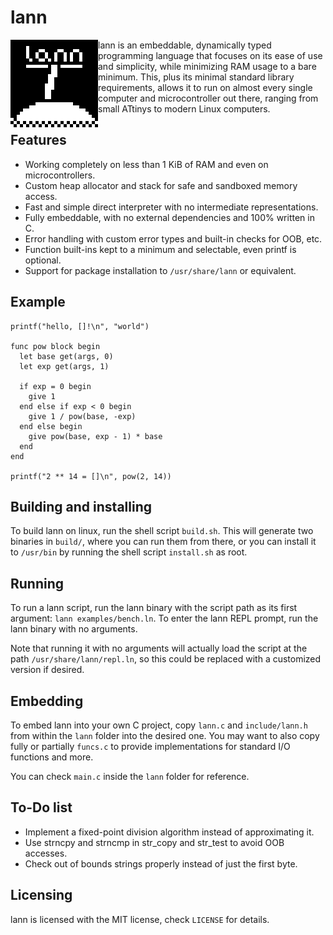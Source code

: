 # lann

<img align="left" width="140" height="140" src="https://raw.githubusercontent.com/nop-os/lann/master/lann.png">

lann is an embeddable, dynamically typed programming language that focuses on
its ease of use and simplicity, while minimizing RAM usage to a bare minimum.
This, plus its minimal standard library requirements, allows it to run on almost
every single computer and microcontroller out there, ranging from small ATtinys
to modern Linux computers.

## Features

- Working completely on less than 1 KiB of RAM and even on microcontrollers.
- Custom heap allocator and stack for safe and sandboxed memory access.
- Fast and simple direct interpreter with no intermediate representations.
- Fully embeddable, with no external dependencies and 100% written in C.
- Error handling with custom error types and built-in checks for OOB, etc.
- Function built-ins kept to a minimum and selectable, even printf is optional.
- Support for package installation to `/usr/share/lann` or equivalent.

## Example

```lann
printf("hello, []!\n", "world")

func pow block begin
  let base get(args, 0)
  let exp get(args, 1)
  
  if exp = 0 begin
    give 1
  end else if exp < 0 begin
    give 1 / pow(base, -exp)
  end else begin
    give pow(base, exp - 1) * base
  end
end

printf("2 ** 14 = []\n", pow(2, 14))
```

## Building and installing

To build lann on linux, run the shell script `build.sh`. This will generate two
binaries in `build/`, where you can run them from there, or you can install it
to `/usr/bin` by running the shell script `install.sh` as root.

## Running

To run a lann script, run the lann binary with the script path as its first
argument: `lann examples/bench.ln`. To enter the lann REPL prompt, run the lann
binary with no arguments.

Note that running it with no arguments will actually load the script at the path
`/usr/share/lann/repl.ln`, so this could be replaced with a customized version
if desired.

## Embedding

To embed lann into your own C project, copy `lann.c` and `include/lann.h` from
within the `lann` folder into the desired one. You may want to also copy fully
or partially `funcs.c` to provide implementations for standard I/O functions
and more.

You can check `main.c` inside the `lann` folder for reference.

## To-Do list

- Implement a fixed-point division algorithm instead of approximating it.
- Use strncpy and strncmp in str_copy and str_test to avoid OOB accesses.
- Check out of bounds strings properly instead of just the first byte.

## Licensing

lann is licensed with the MIT license, check `LICENSE` for details.
